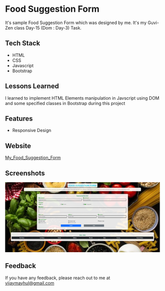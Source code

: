 
# Food Suggestion Form

It's sample Food Suggestion Form which was designed by me. It's my Guvi-Zen class Day-15 (Dom : Day-3) Task.

## Tech Stack

- HTML
- CSS
- Javascript
- Bootstrap


## Lessons Learned

I learned to implement HTML Elements manipulation in Javscript using DOM and some specified classes in Bootstrap during this project


## Features

- Responsive Design


## Website

[My_Food_Suggestion_Form](https://food-suggestion-form.vercel.app/)


## Screenshots

![App Screenshot](./Img/demo.png)


## Feedback

If you have any feedback, please reach out to me at vijaymayhul@gmail.com
